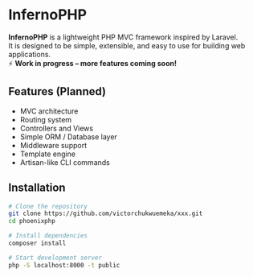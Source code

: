 # InfernoPHP

**InfernoPHP** is a lightweight PHP MVC framework inspired by Laravel.  
It is designed to be simple, extensible, and easy to use for building web applications.  
⚡ **Work in progress – more features coming soon!**

## Features (Planned)
- MVC architecture
- Routing system
- Controllers and Views
- Simple ORM / Database layer
- Middleware support
- Template engine
- Artisan-like CLI commands

## Installation
```bash
# Clone the repository
git clone https://github.com/victorchukwuemeka/xxx.git
cd phoenixphp

# Install dependencies
composer install

# Start development server
php -S localhost:8000 -t public

